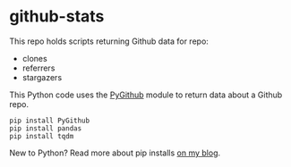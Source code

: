 # github-stats

This repo holds scripts returning Github data for repo:
- clones
- referrers
- stargazers

This Python code uses the [PyGithub](https://pygithub.readthedocs.io/en/latest/index.html) module to return data about a Github repo.

```
pip install PyGithub
pip install pandas
pip install tqdm
```
New to Python? Read more about pip installs [on my blog](https://lofipython.com/how-to-python-pip-install-new-libraries).
